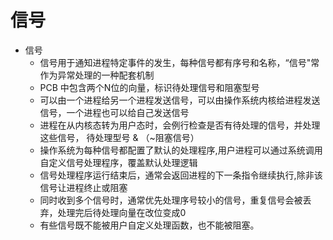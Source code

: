 # 信号

* 信号
	* 信号用于通知进程特定事件的发生，每种信号都有序号和名称，“信号"常作为异常处理的一种配套机制
	* PCB 中包含两个N位的向量，标识待处理信号和阻塞型号
	* 可以由一个进程给另一个进程发送信号，可以由操作系统内核给进程发送信号，一个进程也可以给自己发送信号
	* 进程在从内核态转为用户态时，会例行检查是否有待处理的信号，并处理这些信号， 待处理型号 & （~阻塞信号）
	* 操作系统为每种信号都配置了默认的处理程序,用户进程可以通过系统调用自定义信号处理程序，覆盖默认处理逻辑
	* 信号处理程序运行结束后，通常会返回进程的下一条指令继续执行,除非该信号让进程终止或阻塞
	* 同时收到多个信号时，通常优先处理序号较小的信号，重复信号会被丢弃，处理完后待处理向量在改位变成0
	* 有些信号既不能被用户自定义处理函数，也不能被阻塞。